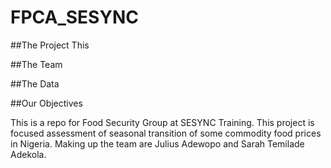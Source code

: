 # FPCA_SESYNC

##The Project
This 

##The Team


##The Data


##Our Objectives




This is a repo for Food Security Group at SESYNC Training. This project is focused assessment of seasonal transition of some commodity food prices in Nigeria. Making up the team are Julius Adewopo and Sarah Temilade Adekola.
